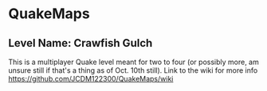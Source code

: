 # QuakeMaps
 ## Level Name: Crawfish Gulch
This is a multiplayer Quake level meant for two to four (or possibly more, am unsure still if that's a thing as of Oct. 10th still). 
Link to the wiki for more info 
https://github.com/JCDM122300/QuakeMaps/wiki
